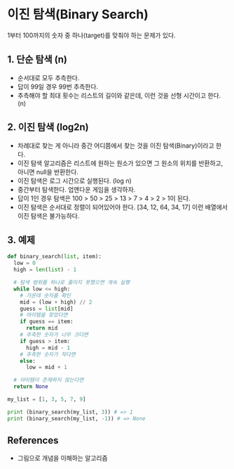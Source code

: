 # 이진 탐색\(Binary Search\)

1부터 100까지의 숫자 중 하나\(target\)를 맞춰야 하는 문제가 있다.

## 1. 단순 탐색 \(n\)

* 순서대로 모두 추측한다.
* 답이 99일 경우 99번 추측한다.
* 추측해야 할 최대 횟수는 리스트의 길이와 같은데, 이런 것을 선형 시간이고 한다. \(n\)

## 2. 이진 탐색 \(log2n\)

* 차례대로 찾는 게 아니라 중간 어디쯤에서 찾는 것을 이진 탐색\(Binary\)이라고 한다.
* 이진 탐색 알고리즘은 리스트에 원하는 원소가 있으면 그 원소의 위치를 반환하고, 아니면 null을 반환한다.
* 이진 탐색은 로그 시간으로 실행된다. \(log n\)
* 중간부터 탐색한다. 업앤다운 게임을 생각하자.
* 답이 1인 경우 탐색은 100 &gt; 50 &gt; 25 &gt; 13 &gt; 7 &gt; 4 &gt; 2 &gt; 1이 된다.
* 이진 탐색은 순서대로 정렬이 되어있어야 한다. \[34, 12, 64, 34, 17\] 이런 배열에서 이진 탐색은 불가능하다.

## 3. 예제

```python
def binary_search(list, item):
  low = 0
  high = len(list) - 1

  # 탐색 범위를 하나로 줄이지 못했으면 계속 실행
  while low <= high:
    # 가운데 숫자를 확인
    mid = (low + high) // 2
    guess = list[mid]
    # 아이템을 찾았다면
    if guess == item:
      return mid
    # 추측한 숫자가 너무 크다면
    if guess > item:
      high = mid - 1
    # 추측한 숫자가 작다면
    else:
      low = mid + 1

  # 아이템이 존재하지 않는다면
  return None

my_list = [1, 3, 5, 7, 9]

print (binary_search(my_list, 3)) # => 1
print (binary_search(my_list, -1)) # => None
```

## References

* 그림으로 개념을 이해하는 알고리즘

